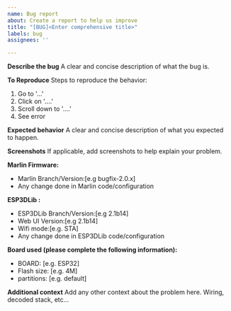```yaml
---
name: Bug report
about: Create a report to help us improve
title: "[BUG]<Enter comprehensive title>"
labels: bug
assignees: ''

---
```


**Describe the bug**
A clear and concise description of what the bug is.

**To Reproduce**
Steps to reproduce the behavior:
1. Go to '...'
2. Click on '....'
3. Scroll down to '....'
4. See error

**Expected behavior**
A clear and concise description of what you expected to happen.

**Screenshots**
If applicable, add screenshots to help explain your problem.

**Marlin Firmware:**
- Marlin Branch/Version:[e.g bugfix-2.0.x] 
- Any change done in Marlin code/configuration  

**ESP3DLib :**
- ESP3DLib Branch/Version:[e.g 2.1b14]  
- Web UI Version:[e.g 2.1b14]  
- Wifi mode:[e.g. STA]  
- Any change done in ESP3DLib code/configuration  

**Board used (please complete the following information):**
 - BOARD: [e.g. ESP32] 
 - Flash size: [e.g. 4M]
 - partitions: [e.g. default]

**Additional context**
Add any other context about the problem here.
Wiring, decoded stack, etc...
